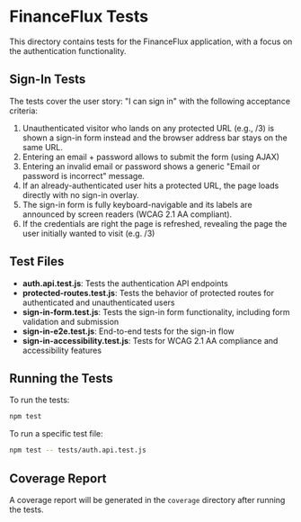 # FinanceFlux Tests

This directory contains tests for the FinanceFlux application, with a focus on the authentication functionality.

## Sign-In Tests

The tests cover the user story: "I can sign in" with the following acceptance criteria:

1. Unauthenticated visitor who lands on any protected URL (e.g., /3) is shown a sign-in form instead and the browser address bar stays on the same URL.
2. Entering an email + password allows to submit the form (using AJAX)
3. Entering an invalid email or password shows a generic "Email or password is incorrect" message.
4. If an already-authenticated user hits a protected URL, the page loads directly with no sign-in overlay.
5. The sign-in form is fully keyboard-navigable and its labels are announced by screen readers (WCAG 2.1 AA compliant).
6. If the credentials are right the page is refreshed, revealing the page the user initially wanted to visit (e.g. /3)

## Test Files

- **auth.api.test.js**: Tests the authentication API endpoints
- **protected-routes.test.js**: Tests the behavior of protected routes for authenticated and unauthenticated users
- **sign-in-form.test.js**: Tests the sign-in form functionality, including form validation and submission
- **sign-in-e2e.test.js**: End-to-end tests for the sign-in flow
- **sign-in-accessibility.test.js**: Tests for WCAG 2.1 AA compliance and accessibility features

## Running the Tests

To run the tests:

```bash
npm test
```

To run a specific test file:

```bash
npm test -- tests/auth.api.test.js
```

## Coverage Report

A coverage report will be generated in the `coverage` directory after running the tests.
